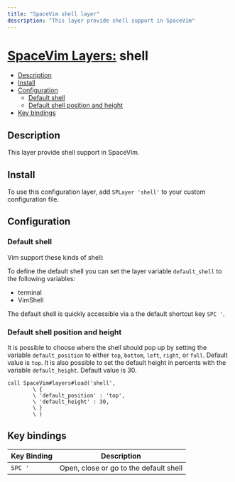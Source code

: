 ```yaml
---
title: "SpaceVim shell layer"
description: "This layer provide shell support in SpaceVim"
---
```


# [SpaceVim Layers:](https://spacevim.org/layers) shell

<!-- vim-markdown-toc GFM -->

- [Description](#description)
- [Install](#install)
- [Configuration](#configuration)
  - [Default shell](#default-shell)
  - [Default shell position and height](#default-shell-position-and-height)
- [Key bindings](#key-bindings)

<!-- vim-markdown-toc -->

## Description

This layer provide shell support in SpaceVim.

## Install

To use this configuration layer, add `SPLayer 'shell'` to your custom configuration file.

## Configuration

### Default shell

Vim support these kinds of shell:

To define the default shell you can set the layer variable `default_shell` to the following variables:

-   terminal
-   VimShell

The default shell is quickly accessible via a the default shortcut key `SPC '`.

### Default shell position and height

It is possible to choose where the shell should pop up by setting the variable `default_position` to either `top`, `bottom`, `left`, `right`, or `full`. Default value is `top`. It is also possible to set the default height in percents with the variable `default_height`. Default value is 30.

```vim
call SpaceVim#layers#load('shell',
        \ {
        \ 'default_position' : 'top',
        \ 'default_height' : 30,
        \ }
        \ )
```

## Key bindings

| Key Binding | Description                            |
| ----------- | -------------------------------------- |
| `SPC '`     | Open, close or go to the default shell |
